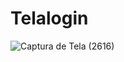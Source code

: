 # Telalogin
![Captura de Tela (2616)](https://user-images.githubusercontent.com/101275346/180461043-144d1c8c-514d-4f1b-ac8d-81c17149484e.png)
